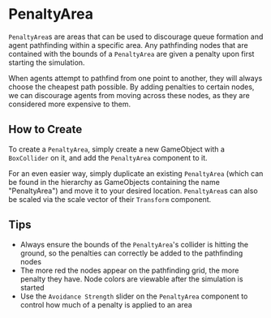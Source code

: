 # PenaltyArea

`PenaltyArea`s are areas that can be used to discourage queue formation and agent pathfinding within a specific area.  Any pathfinding nodes that are contained with the bounds of a `PenaltyArea` are given a penalty upon first starting the simulation.

When agents attempt to pathfind from one point to another, they will always choose the cheapest path possible.  By adding penalties to certain nodes, we can discourage agents from moving across these nodes, as they are considered more expensive to them.

## How to Create

To create a `PenaltyArea`, simply create a new GameObject with a `BoxCollider` on it, and add the `PenaltyArea` component to it.

For an even easier way, simply duplicate an existing `PenaltyArea` (which can be found in the hierarchy as GameObjects containing the name "PenaltyArea") and move it to your desired location.  `PenaltyArea`s can also be scaled via the scale vector of their `Transform` component.

## Tips

- Always ensure the bounds of the `PenaltyArea`'s collider is hitting the ground, so the penalties can correctly be added to the pathfinding nodes
- The more red the nodes appear on the pathfinding grid, the more penalty they have.  Node colors are viewable after the simulation is started
- Use the `Avoidance Strength` slider on the `PenaltyArea` component to control how much of a penalty is applied to an area
